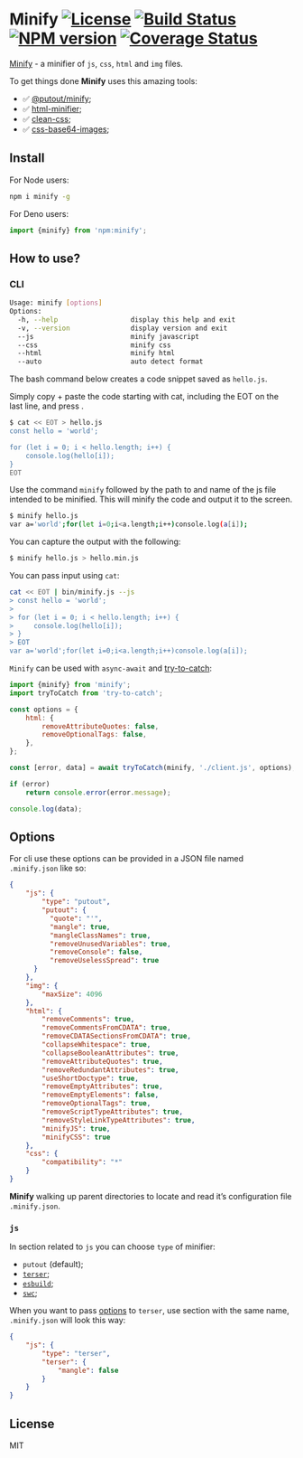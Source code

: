 # Minify [![License][LicenseIMGURL]][LicenseURL] [![Build Status][BuildStatusIMGURL]][BuildStatusURL] [![NPM version][NPMIMGURL]][NPMURL] [![Coverage Status][CoverageIMGURL]][CoverageURL]

[NPMIMGURL]: https://img.shields.io/npm/v/minify.svg?style=flat
[BuildStatusURL]: https://github.com/coderaiser/minify/actions
[BuildStatusIMGURL]: https://github.com/coderaiser/minify/workflows/CI/badge.svg
[LicenseIMGURL]: https://img.shields.io/badge/license-MIT-317BF9.svg?style=flat
[NPM_INFO_IMG]: https://nodei.co/npm/minify.png?stars
[NPMURL]: http://npmjs.org/package/minify
[LicenseURL]: https://tldrlegal.com/license/mit-license "MIT License"
[CoverageURL]: https://coveralls.io/github/coderaiser/minify?branch=master
[CoverageIMGURL]: https://coveralls.io/repos/coderaiser/minify/badge.svg?branch=master&service=github

[Minify](http://coderaiser.github.io/minify "Minify") - a minifier of `js`, `css`, `html` and `img` files.

To get things done **Minify** uses this amazing tools:

- ✅ [@putout/minify](https://github.com/putoutjs/minify);
- ✅ [html-minifier](https://github.com/kangax/html-minifier);
- ✅ [clean-css](https://github.com/jakubpawlowicz/clean-css);
- ✅ [css-base64-images](https://github.com/Filirom1/css-base64-images);

## Install

For Node users:

```sh
npm i minify -g
```

For Deno users:

```js
import {minify} from 'npm:minify';
```

## How to use?

### CLI

```sh
Usage: minify [options]
Options:
  -h, --help                  display this help and exit
  -v, --version               display version and exit
  --js                        minify javascript
  --css                       minify css
  --html                      minify html
  --auto                      auto detect format
```

The bash command below creates a code snippet saved as `hello.js`.

Simply copy + paste the code starting with cat, including the EOT on the last line, and press <enter>.

```sh
$ cat << EOT > hello.js
const hello = 'world';

for (let i = 0; i < hello.length; i++) {
    console.log(hello[i]);
}
EOT
```

Use the command `minify` followed by the path to and name of the js file intended to be minified. This will minify the code and output it to the screen.

```sh
$ minify hello.js
var a='world';for(let i=0;i<a.length;i++)console.log(a[i]);
```

You can capture the output with the following:

```sh
$ minify hello.js > hello.min.js
```

You can pass input using `cat`:

```sh
cat << EOT | bin/minify.js --js
> const hello = 'world';
>
> for (let i = 0; i < hello.length; i++) {
>     console.log(hello[i]);
> }
> EOT
var a='world';for(let i=0;i<a.length;i++)console.log(a[i]);
```

`Minify` can be used with `async-await` and [try-to-catch](https://github.com/coderaiser/try-to-catch):

```js
import {minify} from 'minify';
import tryToCatch from 'try-to-catch';

const options = {
    html: {
        removeAttributeQuotes: false,
        removeOptionalTags: false,
    },
};

const [error, data] = await tryToCatch(minify, './client.js', options);

if (error)
    return console.error(error.message);

console.log(data);
```

## Options

For cli use these options can be provided in a JSON file named `.minify.json` like so:

```json
{
    "js": {
        "type": "putout",
        "putout": {
          "quote": "'",
          "mangle": true,
          "mangleClassNames": true,
          "removeUnusedVariables": true,
          "removeConsole": false,
          "removeUselessSpread": true
      }
    },
    "img": {
        "maxSize": 4096
    },
    "html": {
        "removeComments": true,
        "removeCommentsFromCDATA": true,
        "removeCDATASectionsFromCDATA": true,
        "collapseWhitespace": true,
        "collapseBooleanAttributes": true,
        "removeAttributeQuotes": true,
        "removeRedundantAttributes": true,
        "useShortDoctype": true,
        "removeEmptyAttributes": true,
        "removeEmptyElements": false,
        "removeOptionalTags": true,
        "removeScriptTypeAttributes": true,
        "removeStyleLinkTypeAttributes": true,
        "minifyJS": true,
        "minifyCSS": true
    },
    "css": {
        "compatibility": "*"
    }
}
```

**Minify** walking up parent directories to locate and read it’s configuration file `.minify.json`.

### `js`

In section related to `js` you can choose `type` of minifier:

- `putout` (default);
- [`terser`](https://github.com/terser/terser#minify-options);
- [`esbuild`](https://esbuild.github.io/);
- [`swc`](https://swc.rs/docs/configuration/minification);

When you want to pass [options](https://github.com/terser/terser#minify-options) to `terser`, use section with the same name, `.minify.json` will look this way:

```json
{
    "js": {
        "type": "terser",
        "terser": {
            "mangle": false
        }
    }
}
```

## License

MIT
